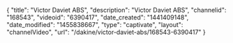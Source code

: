{
    "title": "Victor Daviet ABS",
    "description": "Victor Daviet ABS",
    "channelid": "168543",
    "videoid": "6390417",
    "date_created": "1441409148",
    "date_modified": "1455838667",
    "type": "captivate",
    "layout": "channelVideo",
    "url": "\/dakine\/victor-daviet-abs\/168543-6390417"
}